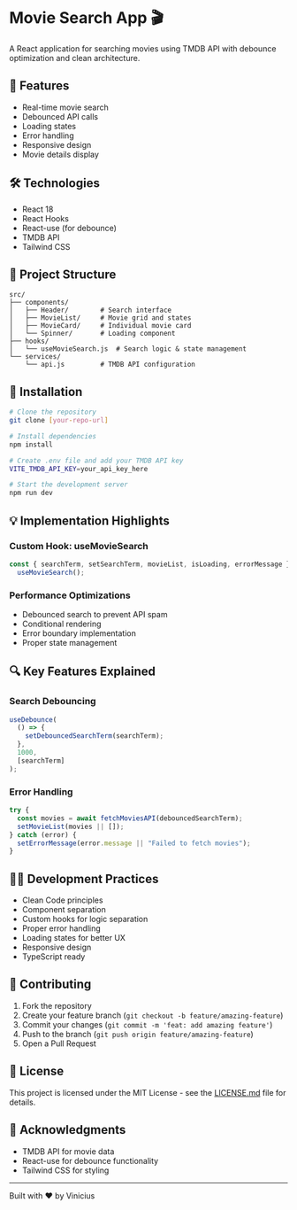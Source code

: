 # Movie Search App 🎬

A React application for searching movies using TMDB API with debounce optimization and clean architecture.

## 🚀 Features

- Real-time movie search
- Debounced API calls
- Loading states
- Error handling
- Responsive design
- Movie details display

## 🛠️ Technologies

- React 18
- React Hooks
- React-use (for debounce)
- TMDB API
- Tailwind CSS

## 📁 Project Structure

```
src/
├── components/
│   ├── Header/        # Search interface
│   ├── MovieList/     # Movie grid and states
│   ├── MovieCard/     # Individual movie card
│   └── Spinner/       # Loading component
├── hooks/
│   └── useMovieSearch.js  # Search logic & state management
└── services/
    └── api.js         # TMDB API configuration
```

## 🔧 Installation

```bash
# Clone the repository
git clone [your-repo-url]

# Install dependencies
npm install

# Create .env file and add your TMDB API key
VITE_TMDB_API_KEY=your_api_key_here

# Start the development server
npm run dev
```

## 💡 Implementation Highlights

### Custom Hook: useMovieSearch

```javascript
const { searchTerm, setSearchTerm, movieList, isLoading, errorMessage } =
  useMovieSearch();
```

### Performance Optimizations

- Debounced search to prevent API spam
- Conditional rendering
- Error boundary implementation
- Proper state management

## 🔍 Key Features Explained

### Search Debouncing

```javascript
useDebounce(
  () => {
    setDebouncedSearchTerm(searchTerm);
  },
  1000,
  [searchTerm]
);
```

### Error Handling

```javascript
try {
  const movies = await fetchMoviesAPI(debouncedSearchTerm);
  setMovieList(movies || []);
} catch (error) {
  setErrorMessage(error.message || "Failed to fetch movies");
}
```

## 👨‍💻 Development Practices

- Clean Code principles
- Component separation
- Custom hooks for logic separation
- Proper error handling
- Loading states for better UX
- Responsive design
- TypeScript ready

## 🤝 Contributing

1. Fork the repository
2. Create your feature branch (`git checkout -b feature/amazing-feature`)
3. Commit your changes (`git commit -m 'feat: add amazing feature'`)
4. Push to the branch (`git push origin feature/amazing-feature`)
5. Open a Pull Request

## 📝 License

This project is licensed under the MIT License - see the [LICENSE.md](LICENSE.md) file for details.

## 🙏 Acknowledgments

- TMDB API for movie data
- React-use for debounce functionality
- Tailwind CSS for styling

---

Built with ❤️ by Vinicius
